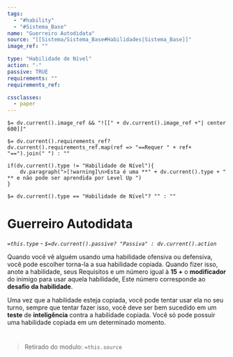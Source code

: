```yaml
---
tags:
  - "#hability"
  - "#Sistema_Base"
name: "Guerreiro Autodidata"
source: "[[Sistema/Sistema_Base#Habilidades|Sistema_Base]]"
image_ref: ""

type: "Habilidade de Nível"
action: "-"
passive: TRUE
requirements: ""
requirements_ref:  

cssclasses:
  - paper
---
```

`$= dv.current().image_ref && "![[" + dv.current().image_ref +"| center 600]]"`


`$= dv.current().requirements_ref? dv.current().requirements_ref.map(ref => "==Requer " + ref+ "==").join(" ") : ""`

```dataviewjs
if(dv.current().type != "Habilidade de Nível"){
	dv.paragraph(">[!warning]\n>Esta é uma **" + dv.current().type + " ** e não pode ser aprendida por Level Up ")
}
```


`$= dv.current().type == "Habilidade de Nível"? "" : ""`
# Guerreiro Autodidata
*`=this.type` - `$=dv.current().passive? "Passiva" : dv.current().action`*

Quando você vê alguém usando uma habilidade ofensiva ou defensiva, você pode escolher torna-la a sua habilidade copiada. Quando fizer isso, anote a habilidade, seus Requisitos e um número igual à **15 +** o **modificador** do inimigo para usar aquela habilidade, Este número corresponde ao **desafio da habilidade**. 

Uma vez que a habilidade esteja copiada, você pode tentar usar ela no seu turno, sempre que tentar fazer isso, você deve ser bem sucedido em um **teste** de **inteligência** contra a habilidade copiada. Você só pode possuir uma habilidade copiada em um determinado momento.


#
> Retirado do modulo: `=this.source`